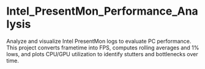# Intel_PresentMon_Performance_Analysis
Analyze and visualize Intel PresentMon logs to evaluate PC performance. This project converts frametime into FPS, computes rolling averages and 1% lows, and plots CPU/GPU utilization to identify stutters and bottlenecks over time.
